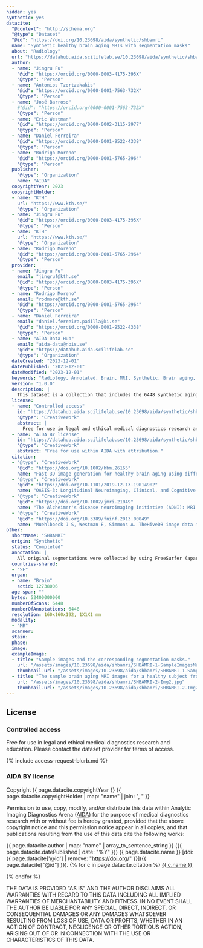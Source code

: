 ```yaml
---
hidden: yes
synthetic: yes
datacite:
  "@context": "http://schema.org"
  "@type": "Dataset"
  "@id": "https://doi.org/10.23698/aida/synthetic/shbamri"
  name: "Synthetic healthy brain aging MRIs with segmentation masks"
  about: "Radiology"
  url: "https://datahub.aida.scilifelab.se/10.23698/aida/synthetic/shbamri"
  author:
  - name: "Jingru Fu"
    "@id": "https://orcid.org/0000-0003-4175-395X"
    "@type": "Person"
  - name: "Antonios Tzortzakakis"
    "@id": "https://orcid.org/0000-0001-7563-732X"
    "@type": "Person"
  - name: "José Barroso"
    #"@id": "https://orcid.org/0000-0001-7563-732X"
    "@type": "Person"
  - name: "Eric Westman"
    "@id": "https://orcid.org/0000-0002-3115-2977"
    "@type": "Person"
  - name: "Daniel Ferreira"
    "@id": "https://orcid.org/0000-0001-9522-4338"
    "@type": "Person"
  - name: "Rodrigo Moreno"
    "@id": "https://orcid.org/0000-0001-5765-2964"
    "@type": "Person"
  publisher:
    "@type": "Organization"
    name: "AIDA"
  copyrightYear: 2023
  copyrightHolder:
  - name: "KTH"
    url: "https://www.kth.se/"
    "@type": "Organization"
  - name: "Jingru Fu"
    "@id": "https://orcid.org/0000-0003-4175-395X"
    "@type": "Person"
  - name: "KTH"
    url: "https://www.kth.se/"
    "@type": "Organization"
  - name: "Rodrigo Moreno"
    "@id": "https://orcid.org/0000-0001-5765-2964"
    "@type": "Person"
  provider:
  - name: "Jingru Fu"
    email: "jingruf@kth.se"
    "@id": "https://orcid.org/0000-0003-4175-395X"
    "@type": "Person"
  - name: "Rodrigo Moreno"
    email: "rodmore@kth.se"
    "@id": "https://orcid.org/0000-0001-5765-2964"
    "@type": "Person"
  - name: "Daniel Ferreira"
    email: "daniel.ferreira.padilla@ki.se"
    "@id": "https://orcid.org/0000-0001-9522-4338"
    "@type": "Person"
  - name: "AIDA Data Hub"
    email: "aida-data@nbis.se"
    "@id": "https://datahub.aida.scilifelab.se"
    "@type": "Organization"
  dateCreated: "2023-12-01"
  datePublished: "2023-12-01"
  dateModified: "2023-12-01"
  keywords: "Radiology, Annotated, Brain, MRI, Synthetic, Brain aging, Synthetic brain aging, Medical image generation"
  version: "1.0.0"
  description: |
    This dataset is a collection that includes the 6448 synthetic aging brain T1 MRI scans derived from two data sets by our proposed methodology (the following paper [[1]](https://datahub.aida.scilifelab.se/10.23698/aida/synthetic/shbamri#references)). We augmented the HEALTHY longitudinal brain MRI data with corresponding segmentations to simulate the access of a scan per subject every 6 months in these cohorts.
  license:
  - name: "Controlled access"
    id: "https://datahub.aida.scilifelab.se/10.23698/aida/synthetic/shbamri#controlled-access"
    "@type": "CreativeWork"
    abstract: |
      Free for use in legal and ethical medical diagnostics research and education.
  - name: "AIDA BY license"
    id: "https://datahub.aida.scilifelab.se/10.23698/aida/synthetic/shbamri#aida-by-license"
    "@type": "CreativeWork"
    abstract: "Free for use within AIDA with attribution."
  citation:
  - "@type": "CreativeWork"
    "@id": "https://doi.org/10.1002/hbm.26165"
    name: "Fast 3D image generation for healthy brain aging using diffeomorphic registration. Fu, Jingru and Tzortzakakis, Antonios and Barroso, José and Westman, Eric and Ferreira, Daniel and Moreno, Rodrigo and for the Alzheimer's Disease Neuroimaging Initiative, 2022. doi: 10.1002/hbm.26165"
  - "@type": "CreativeWork"
    "@id": "https://doi.org/10.1101/2019.12.13.19014902"
    name: "OASIS-3: Longitudinal Neuroimaging, Clinical, and Cognitive Dataset for Normal Aging and Alzheimer Disease. Pamela J LaMontagne, Tammie L.S. Benzinger, John C. Morris, Sarah Keefe, Russ Hornbeck, Chengjie Xiong, Elizabeth Grant, Jason Hassenstab, Krista Moulder, Andrei Vlassenko, Marcus E. Raichle, Carlos Cruchaga, Daniel Marcus, 2019. medRxiv. doi: 10.1101/2019.12.13.19014902"
  - "@type": "CreativeWork"
    "@id": "https://doi.org/10.1002/jmri.21049"
    name: "The Alzheimer's disease neuroimaging initiative (ADNI): MRI methods. Jack Jr C R, Bernstein M A, Fox N C, et al. Journal of Magnetic Resonance Imaging: An Official Journal of the International Society for Magnetic Resonance in Medicine, 2008, 27(4): 685-691."
  - "@type": "CreativeWork"
    "@id": "https://doi.org/10.3389/fninf.2013.00049"
    name: "Muehlboeck J S, Westman E, Simmons A. TheHiveDB image data management and analysis framework[J]. Frontiers in neuroinformatics, 2014, 7: 49. doi: 10.3389/fninf.2013.00049"
other:
  shortName: "SHBAMRI"
  origin: "Synthetic"
  status: "Completed"
  annotation: |
    All original segmentations were collected by using FreeSurfer (aparc+aseg.mgz). Synthetic images are segmented based on ground truth segmentations using registration, more information can be found in [[1]](https://datahub.aida.scilifelab.se/10.23698/aida/synthetic/shbamri#references).
  countries-shared:
  - "SE"
  organ:
  - name: "Brain"
    sctid: 12738006
  age-span: "" 
  bytes: 52400000000
  numberOfScans: 6448
  numberOfAnnotations: 6448
  resolution: 160x160x192, 1X1X1 mm
  modality:
  - "MR"
  scanner:
  stain:
  phase:
  image:
  exampleImage:
  - title: "Sample images and the corresponding segmentation masks."
    url: "/assets/images/10.23698/aida/shbamri/SHBAMRI-1-SampleImagesMasks.png"
    thumbnail-url: "/assets/images/10.23698/aida/shbamri/SHBAMRI-1-SampleImagesMasks-thumbnail.png"
  - title: "The sample brain aging MRI images for a healthy subject from age 51.7 to age 63.7. (Figure 10 from [1])"
    url: "/assets/images/10.23698/aida/shbamri/SHBAMRI-2-Img2.jpg"
    thumbnail-url: "/assets/images/10.23698/aida/shbamri/SHBAMRI-2-Img2-thumbnail.jpg"
---
```

## License
### Controlled access
Free for use in legal and ethical medical diagnostics research and education.
Please contact the dataset provider for terms of access.

{% include access-request-blurb.md %}

### AIDA BY license
Copyright
{{ page.datacite.copyrightYear }}
{{ page.datacite.copyrightHolder | map: "name" |  join: ", " }}

Permission to use, copy, modify, and/or distribute this data within Analytic
Imaging Diagnostics Arena ([AIDA](https://medtech4health.se/aida)) for the purpose
of medical diagnostics research with or without fee is hereby granted, provided that
the above copyright notice and this permission notice appear in all copies, and that
publications resulting from the use of this data cite the following works:

{{ page.datacite.author | map: "name" | array_to_sentence_string }}
({{ page.datacite.datePublished | date: "%Y" }})
{{ page.datacite.name }}
[doi:{{ page.datacite['@id'] | remove: "https://doi.org/" }}]({{ page.datacite["@id"] }}).
{% for c in page.datacite.citation %}
  [{{ c.name }}]({{c["@id"]}})

{% endfor %}

THE DATA IS PROVIDED "AS IS" AND THE AUTHOR DISCLAIMS ALL WARRANTIES WITH REGARD
TO THIS DATA INCLUDING ALL IMPLIED WARRANTIES OF MERCHANTABILITY AND FITNESS. IN
NO EVENT SHALL THE AUTHOR BE LIABLE FOR ANY SPECIAL, DIRECT, INDIRECT, OR
CONSEQUENTIAL DAMAGES OR ANY DAMAGES WHATSOEVER RESULTING FROM LOSS OF USE, DATA
OR PROFITS, WHETHER IN AN ACTION OF CONTRACT, NEGLIGENCE OR OTHER TORTIOUS
ACTION, ARISING OUT OF OR IN CONNECTION WITH THE USE OR CHARACTERISTICS OF THIS
DATA.

